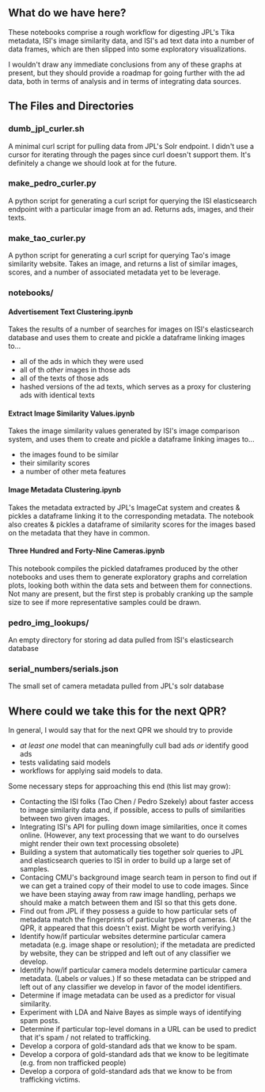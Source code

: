 ## What do we have here?
These notebooks comprise a rough workflow for digesting JPL's Tika metadata, ISI's image similarity data, and ISI's ad text data into a number of data frames, which are then slipped into some exploratory visualizations.

I wouldn't draw any immediate conclusions from any of these graphs at present, but they should provide a roadmap for going further with the ad data, both in terms of analysis and in terms of integrating data sources.

## The Files and Directories

### dumb_jpl_curler.sh
A minimal curl script for pulling data from JPL's Solr endpoint. I didn't use a cursor for iterating through the pages since curl doesn't support them. It's definitely a change we should look at for the future.

### make_pedro_curler.py
A python script for generating a curl script for querying the ISI elasticsearch endpoint with a particular image from an ad. Returns ads, images, and their texts.

### make_tao_curler.py
A python script for generating a curl script for querying Tao's image similarity website. Takes an image, and returns a list of similar images, scores, and a number of associated metadata yet to be leverage.

### notebooks/
#### Advertisement Text Clustering.ipynb
Takes the results of a number of searches for images on ISI's elasticsearch database and uses them to create and pickle a dataframe linking images to...
* all of the ads in which they were used
* all of th *other* images in those ads
* all of the texts of those ads
* hashed versions of the ad texts, which serves as a proxy for clustering ads with identical texts

#### Extract Image Similarity Values.ipynb
Takes the image similarity values generated by ISI's image comparison system, and uses them to create and pickle a dataframe linking images to...
* the images found to be similar
* their similarity scores
* a number of other meta features

#### Image Metadata Clustering.ipynb
Takes the metadata extracted by JPL's ImageCat system and creates & pickles a dataframe linking it to the corresponding metadata. The notebook also creates & pickles a dataframe of similarity scores for the images based on the metadata that they have in common.

#### Three Hundred and Forty-Nine Cameras.ipynb
This notebook compiles the pickled dataframes produced by the other notebooks and uses them to generate exploratory graphs and correlation plots, looking both within the data sets and between them for connections. Not many are present, but the first step is probably cranking up the sample size to see if more representative samples could be drawn.

### pedro_img_lookups/
An empty directory for storing ad data pulled from ISI's elasticsearch database

### serial_numbers/serials.json
The small set of camera metadata pulled from JPL's solr database


## Where could we take this for the next QPR?
In general, I would say that for the next QPR we should try to provide
* *at least one* model that can meaningfully cull bad ads *or* identify good ads
* tests validating said models
* workflows for applying said models to data.

Some necessary steps for approaching this end (this list may grow):
* Contacting the ISI folks (Tao Chen / Pedro Szekely) about faster access to image similarity data and, if possible, access to pulls of similarities between two given images.
* Integrating ISI's API for pulling down image similarities, once it comes online. (However, any text processing that we want to do ourselves might render their own text processing obsolete)
* Building a system that automatically ties together solr queries to JPL and elasticsearch queries to ISI in order to build up a large set of samples.
* Contacing CMU's background image search team in person to find out if we can get a trained copy of their model to use to code images. Since we have been staying away from raw image handling, perhaps we should make a match between them and ISI so that this gets done.
* Find out from JPL if they possess a guide to how particular sets of metadata match the fingerprints of particular types of cameras. (At the QPR, it appeared that this doesn't exist. Might be worth verifying.)
* Identify how/if particular websites determine particular camera metadata (e.g. image shape or resolution); if the metadata are predicted by website, they can be stripped and left out of any classifier we develop.
* Identify how/if particular camera models determine particular camera metadata. (Labels *or* values.) If so these metadata can be stripped and left out of any classifier we develop in favor of the model identifiers.
* Determine if image metadata can be used as a predictor for visual similarity.
* Experiment with LDA and Naive Bayes as simple ways of identifying spam posts.
* Determine if particular top-level domans in a URL can be used to predict that it's spam / not related to trafficking.
* Develop a corpora of gold-standard ads that we know to be spam.
* Develop a corpora of gold-standard ads that we know to be legitimate (e.g. from non trafficked people)
* Develop a corpora of gold-standard ads that we know to be from trafficking victims.
